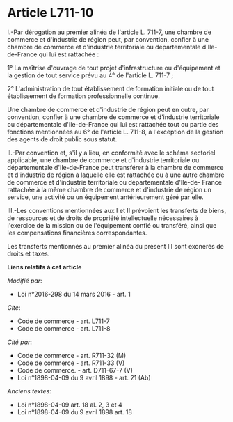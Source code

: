# Article L711-10

I.-Par dérogation au premier alinéa de l'article L. 711-7, une chambre de commerce et d'industrie de région peut, par
convention, confier à une chambre de commerce et d'industrie territoriale ou départementale d'Ile-de-France qui lui est
rattachée : 

1° La maîtrise d'ouvrage de tout projet d'infrastructure ou d'équipement et la gestion de tout service prévu au 4° de
l'article L. 711-7 ; 

2° L'administration de tout établissement de formation initiale ou de tout établissement de formation professionnelle
continue. 

Une chambre de commerce et d'industrie de région peut en outre, par convention, confier à une chambre de commerce et
d'industrie territoriale ou départementale d'Ile-de-France qui lui est rattachée tout ou partie des fonctions mentionnées au
6° de l'article L. 711-8, à l'exception de la gestion des agents de droit public sous statut. 

II.-Par convention et, s'il y a lieu, en conformité avec le schéma sectoriel applicable, une chambre de commerce et
d'industrie territoriale ou départementale d'Ile-de-France peut transférer à la chambre de commerce et d'industrie de région
à laquelle elle est rattachée ou à une autre chambre de commerce et d'industrie territoriale ou départementale d'Ile-de-
France rattachée à la même chambre de commerce et d'industrie de région un service, une activité ou un équipement
antérieurement géré par elle. 

III.-Les conventions mentionnées aux I et II prévoient les transferts de biens, de ressources et de droits de propriété
intellectuelle nécessaires à l'exercice de la mission ou de l'équipement confié ou transféré, ainsi que les compensations
financières correspondantes. 

Les transferts mentionnés au premier alinéa du présent III sont exonérés de droits et taxes.

**Liens relatifs à cet article**

_Modifié par_:

  - Loi n°2016-298 du 14 mars 2016 - art. 1

_Cite_:

  - Code de commerce - art. L711-7
  - Code de commerce - art. L711-8

_Cité par_:

  - Code de commerce - art. R711-32 (M)
  - Code de commerce - art. R711-33 (V)
  - Code de commerce. - art. D711-67-7 (V)
  - Loi n°1898-04-09 du 9 avril 1898 - art. 21 (Ab)

_Anciens textes_:

  - Loi n°1898-04-09 art. 18 al. 2, 3 et 4
  - Loi n°1898-04-09 du 9 avril 1898 art. 18
